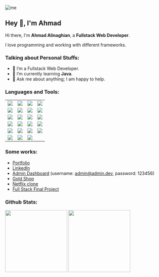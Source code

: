 ![me](https://github.com/ahmadaad62/ahmadaad62/raw/master/assets/me.gif)

## Hey 👋, I'm Ahmad

Hi there, I'm **Ahmad Alinaghian**, a **Fullstack Web Developer**.

I love programming and working with different frameworks.

### Talking about Personal Stuffs:

- 👨 I’m a Fullstack Web Developer.
- 🌱 I’m currently learning **Java**.
- 💬 Ask me about anything; I am happy to help.

#### <h3 align="left">Languages and Tools:</h3>

|  |  |  |  |
|---|---|---|---|
|<image src="https://img.shields.io/badge/HTML5-E34F26?style=for-the-badge&logo=html5&logoColor=white">|<image src="https://img.shields.io/badge/CSS-239120?&style=for-the-badge&logo=css3&logoColor=white">|<image src="https://img.shields.io/badge/JavaScript-F7DF1E?style=for-the-badge&logo=javascript&logoColor=black">|<image src="https://img.shields.io/badge/GitHub-100000?style=for-the-badge&logo=github&logoColor=white">|
|<image src="https://img.shields.io/badge/NPM-%23000000.svg?style=for-the-badge&logo=npm&logoColor=white">|<image src="https://img.shields.io/badge/SASS-hotpink.svg?style=for-the-badge&logo=SASS&logoColor=white">|<image src="https://img.shields.io/badge/netlify-%23000000.svg?style=for-the-badge&logo=netlify&logoColor=#00C7B7">|<image src="https://img.shields.io/badge/git-%23F05033.svg?style=for-the-badge&logo=git&logoColor=white">|
|<image src="https://img.shields.io/badge/github-%23121011.svg?style=for-the-badge&logo=github&logoColor=white">|<image src="https://img.shields.io/badge/Python-3776AB?style=for-the-badge&logo=python&logoColor=white">|<image src="https://img.shields.io/badge/Java-007396?style=for-the-badge&logo=java&logoColor=white">|<image src="https://img.shields.io/badge/Firebase-FFCA28?style=for-the-badge&logo=firebase&logoColor=black">|
|<image src="https://img.shields.io/badge/MongoDB-47A248?style=for-the-badge&logo=mongodb&logoColor=white">|<image src="https://img.shields.io/badge/Express-000000?style=for-the-badge&logo=express&logoColor=white">|<image src="https://img.shields.io/badge/SCSS-hotpink.svg?style=for-the-badge&logo=SASS&logoColor=white">|<image src="https://img.shields.io/badge/Material--UI-0081CB?style=for-the-badge&logo=material-ui&logoColor=white">|
|<image src="https://img.shields.io/badge/Tailwind%20CSS-38B2AC?style=for-the-badge&logo=tailwind-css&logoColor=white">|<image src="https://img.shields.io/badge/Trello-0079BF?style=for-the-badge&logo=trello&logoColor=white">|<image src="https://img.shields.io/badge/Redux-764ABC?style=for-the-badge&logo=redux&logoColor=white">|<image src="https://img.shields.io/badge/React-20232A?style=for-the-badge&logo=react&logoColor=61DAFB">|
|<image src="https://img.shields.io/badge/Node.js-43853D?style=for-the-badge&logo=node.js&logoColor=white">|<image src="https://img.shields.io/badge/VS%20Code-007ACC?style=for-the-badge&logo=visual-studio-code&logoColor=white">|<image src="https://img.shields.io/badge/Eclipse-2C2255?style=for-the-badge&logo=eclipse&logoColor=white">| |

### Some works:

- [Portfolio](https://ahmadalinaghian.info)
- [LinkedIn](https://www.linkedin.com/in/ahmad-alinaghian-17a773183/)
- [Admin Dashboard](https://resplendent-liger-fde8c2.netlify.app) (username: admin@admin.dev, password: 123456)
- [Gold Shop](https://stirring-praline-529562.netlify.app/) 
- [Netflix clone](https://chic-youtiao-b033b6.netlify.app/)
- [Full Stack Final Project](https://your-final-project-link)

### Github Stats:

<p>
  <img src="https://github-readme-stats.vercel.app/api/top-langs/?username=ahmadad62&count_private=true&theme=dracula" height="200">
  <img src="https://github-readme-stats.vercel.app/api?username=ahmadad62&hide=stars&show_icons=true&theme=dracula&line_height=40" height="200">
</p>
